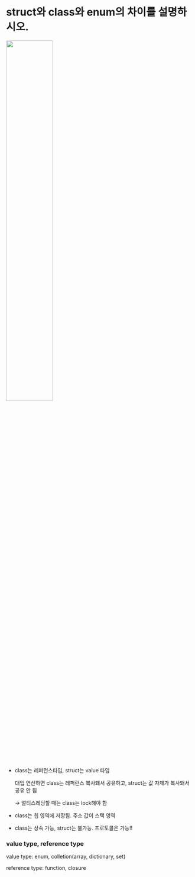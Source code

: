 # struct와 class와 enum의 차이를 설명하시오.

<img src="https://s3.us-west-2.amazonaws.com/secure.notion-static.com/3639ca50-aad1-4f6b-b795-778187b9467e/Untitled.png?X-Amz-Algorithm=AWS4-HMAC-SHA256&X-Amz-Content-Sha256=UNSIGNED-PAYLOAD&X-Amz-Credential=AKIAT73L2G45EIPT3X45%2F20230213%2Fus-west-2%2Fs3%2Faws4_request&X-Amz-Date=20230213T050922Z&X-Amz-Expires=86400&X-Amz-Signature=2fbba4c0ac892552c197f1c71cdd7394667f12db945a57d6c4c52e8a5af00f0e&X-Amz-SignedHeaders=host&response-content-disposition=filename%3D%22Untitled.png%22&x-id=GetObject" width=50% />

- class는 레퍼런스타입, struct는 value 타입

  대입 연산하면 class는 레퍼런스 복사돼서 공유하고, struct는 값 자체가 복사돼서 공유 안 됨

  → 멀티스레딩할 때는 class는 lock해야 함

- class는 힙 영역에 저장됨. 주소 값이 스택 영역

- class는 상속 가능, struct는 불가능. 프로토콜은 가능!!



### value type, reference type

value type: enum, colletion(array, dictionary, set)

reference type: function, closure